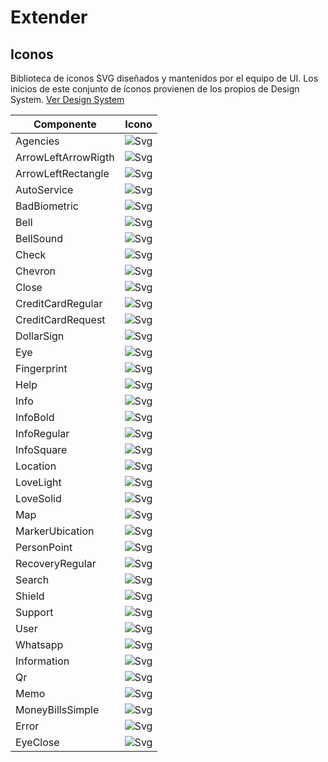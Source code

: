 # Extender

## Iconos

Biblioteca de iconos SVG diseñados y mantenidos por el equipo de UI. Los inicios de este conjunto de íconos provienen de los propios de Design System.
[Ver Design System](https://xd.adobe.com/view/32cad07a-c5ea-4cb3-85a6-95a0583d295c-6799/)


 **Componente**       | **Icono**
----------------------|--------------------------------------------------------
 Agencies             | ![Svg](/docs-rn/svg/agencies.svg)
 ArrowLeftArrowRigth  | ![Svg](/docs-rn/svg/arrow-left-arrow-right.svg)
 ArrowLeftRectangle   | ![Svg](/docs-rn/svg/arrow-left-rectangle.svg)
 AutoService          | ![Svg](/docs-rn/svg/auto-service.svg)                     
 BadBiometric         | ![Svg](/docs-rn/svg/bad-biometric.svg)                                 
 Bell                 | ![Svg](/docs-rn/svg/bell.svg)              
 BellSound            | ![Svg](/docs-rn/svg/bell-sound.svg)                             
 Check                | ![Svg](/docs-rn/svg/check.svg)     
 Chevron              | ![Svg](/docs-rn/svg/chevron.svg)                                            
 Close                | ![Svg](/docs-rn/svg/close.svg)                                     
 CreditCardRegular    | ![Svg](/docs-rn/svg/credit-card-regular.svg)                                                                  
 CreditCardRequest    | ![Svg](/docs-rn/svg/credit-card-request.svg)          
 DollarSign           | ![Svg](/docs-rn/svg/credit-card-bold.svg)
 Eye                  | ![Svg](/docs-rn/svg/eye.svg)                                                                          
 Fingerprint          | ![Svg](/docs-rn/svg/fingerprint.svg)
 Help                 | ![Svg](/docs-rn/svg/help.svg)
 Info                 | ![Svg](/docs-rn/svg/info.svg)
 InfoBold             | ![Svg](/docs-rn/svg/info-bold.svg)                                                                             
 InfoRegular          | ![Svg](/docs-rn/svg/info-regular.svg)
 InfoSquare           | ![Svg](/docs-rn/svg/info-square.svg)
 Location             | ![Svg](/docs-rn/svg/location.svg)
 LoveLight            | ![Svg](/docs-rn/svg/love-light.svg)
 LoveSolid            | ![Svg](/docs-rn/svg/love-solid.svg)
 Map                  | ![Svg](/docs-rn/svg/map.svg)
 MarkerUbication      | ![Svg](/docs-rn/svg/marker-ubication.svg)
 PersonPoint          | ![Svg](/docs-rn/svg/person-point.svg)
 RecoveryRegular      | ![Svg](/docs-rn/svg/recovery-regular.svg)
 Search               | ![Svg](/docs-rn/svg/search.svg)
 Shield               | ![Svg](/docs-rn/svg/shield.svg)
 Support              | ![Svg](/docs-rn/svg/support.svg)
 User                 | ![Svg](/docs-rn/svg/user.svg)
 Whatsapp             | ![Svg](/docs-rn/svg/whatsapp.svg)
 Information          | ![Svg](/docs-rn/svg/exclamation.svg)
 Qr                   | ![Svg](/docs-rn/svg/qr.svg)
 Memo                 | ![Svg](/docs-rn/svg/memo.svg)
 MoneyBillsSimple     | ![Svg](/docs-rn/svg/money-bills-simple.svg)
 Error                | ![Svg](/docs-rn/svg/error.svg)
 EyeClose             | ![Svg](/docs-rn/svg/eye-close.svg)

